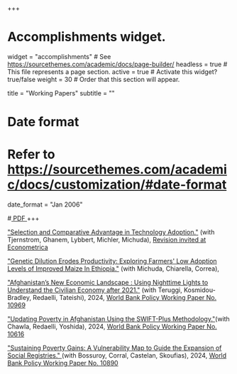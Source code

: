 +++
# Accomplishments widget.
widget = "accomplishments"  # See https://sourcethemes.com/academic/docs/page-builder/
headless = true  # This file represents a page section.
active = true  # Activate this widget? true/false
weight = 30  # Order that this section will appear.

title = "Working Papers"
subtitle = ""

# Date format
#   Refer to https://sourcethemes.com/academic/docs/customization/#date-format
date_format = "Jan 2006"



#<a class="btn btn-outline-primary my-1 mr-1 btn-sm" href="" target="_blank" rel="noopener">  PDF </a> 
+++

<html>
<head>
<style>

details > summary::-webkit-details-marker {
  display: none;
}

</style>
</head>
<body>

<div class="row">
</div>

<i class="far fa-file-alt pub-icon" aria-hidden="true"></i>
   <a href="https://emiliatjernstrom.com/assets/pdf/TGMBLM_2024.pdf"> "Selection and Comparative Advantage in Technology Adoption."</a> (with Tjernstrom, Ghanem, Lybbert, Michler, Michuda), <u>Revision invited at Econometrica</u> </span> </span> 
<br>

<i class="far fa-file-alt pub-icon" aria-hidden="true"></i>
  <a href="#https://papers.ssrn.com/sol3/papers.cfm?abstract_id=4435034"> "Genetic Dilution Erodes Productivity: Exploring Farmers' Low Adoption Levels of Improved Maize In Ethiopia."</a> (with Michuda, Chiarella, Correa), <u></u> </span> </span> 
<br>

<!-- # MEDIA COVERAGE: https://www.devdiscourse.com/article/business/3162278-illuminating-afghanistans-recovery-how-nighttime-lights-reveal-economic-resilience
# BLOG : https://blogs.worldbank.org/en/endpovertyinsouthasia/afghanistan-s-economic-twilight--using-nighttime-lights-to-decod -->


<i class="far fa-file-alt pub-icon" aria-hidden="true"></i>
   <a href="https://documents.worldbank.org/en/publication/documents-reports/documentdetail/099256511062426629/idu1f7011ce815ecb1494d1a0e61042efed1a409"> "Afghanistan’s New Economic Landscape : Using Nighttime Lights to Understand the Civilian Economy after 2021."</a> (with Teruggi, Kosmidou-Bradley, Redaelli, Tateishi), 2024, <u>World Bank Policy Working Paper No. 10969</u> </span> </span> 
<br>


<i class="far fa-file-alt pub-icon" aria-hidden="true"></i>
   <a href="https://documents1.worldbank.org/curated/en/099439111272329963/pdf/IDU0ed4d6e61077f404936080040a13f92c09683.pdf"> "Updating Poverty in Afghanistan Using the SWIFT-Plus Methodology."</a>(with Chawla, Redaelli, Yoshida), 2024, <u>World Bank Policy Working Paper No. 10616</u> </span> </span> 
<br>

<i class="far fa-file-alt pub-icon" aria-hidden="true"></i>
  <a href="https://openknowledge.worldbank.org/entities/publication/5832344c-4cc4-4914-a101-ee47005b24af"> "Sustaining Poverty Gains: A Vulnerability Map to Guide the Expansion of Social Registries." </a> (with Bossuroy, Corral, Castelan, Skoufias), 2024, <u>World Bank Policy Working Paper No. 10890</u> </span> </span> 
<br>

